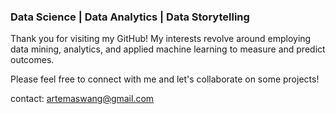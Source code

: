 ###                                                         Data Science | Data Analytics | Data Storytelling

Thank you for visiting my GitHub! My interests revolve around employing data mining, analytics, and applied machine learning to measure and predict outcomes. 

Please feel free to connect with me and let's collaborate on some projects! 

contact: artemaswang@gmail.com




<!--
**artwang31/artwang31** is a ✨ _special_ ✨ repository because its `README.md` (this file) appears on your GitHub profile.

Here are some ideas to get you started:

- 🔭 I’m currently working on ...
- 🌱 I’m currently learning ...
- 👯 I’m looking to collaborate on ...
- 🤔 I’m looking for help with ...
- 💬 Ask me about ...
- 📫 How to reach me: ...
- 😄 Pronouns: ...
- ⚡ Fun fact: ...
-->
